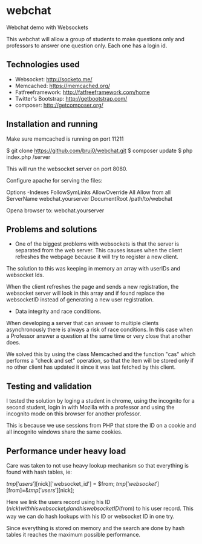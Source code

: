# webchat
Webchat demo with Websockets

This webchat will allow a group of students to make questions only and professors to answer one question only.
Each one has a login id.

## Technologies used

* Websocket:  http://socketo.me/
* Memcached: https://memcached.org/
* Fatfreeframework: http://fatfreeframework.com/home
* Twitter's Bootstrap: http://getbootstrap.com/
* composer: http://getcomposer.org/

## Installation and running
Make sure memcached is running on port 11211

$ git clone https://github.com/bruj0/webchat.git
$ composer update
$ php index.php /server

This will run the websocket server on port 8080.

Configure apache for serving the files:

<VirtualHost LOCAL_IP:80>
<Directory /path/to/webchat>
    Options -Indexes FollowSymLinks
    AllowOverride All
    Allow from all
</Directory>
ServerName webchat.yourserver
DocumentRoot /path/to/webchat
</VirtualHost>

Opena browser to: webchat.yourserver
 
## Problems and solutions

* One of the biggest problems with websockets is that the server is separated from the web server.
This causes issues when the client refreshes the webpage because it will try to register a new client.

The solution to this was keeping in memory an array with userIDs and websocket Ids.

When the client refreshes the page and sends a new registration, the websocket server will look in this array and 
if found replace the websocketID instead of generating a new user registration.

* Data integrity and race conditions.
 
When developing a server that can answer to multiple clients asynchronously there is always a risk of race conditions.
In this case when a Professor answer a question at the same time or very close that another does.

We solved this by using the class Memcached and the function "cas" which performs a "check and set" operation, 
so that the item will be stored only if no other client has updated it since it was last fetched by this client.

## Testing and validation
I tested the solution by loging a student in chrome, using the incognito for a second student, login in with Mozilla with a professor and using the incognito mode on this browser for another professor.

This is because we use sessions from PHP that store the ID on a cookie and all incognito windows share the same cookies.

## Performance under heavy load
Care was taken to not use heavy lookup mechanism so that everything is found with hash tables,
ie:

$tmp['users'][$nick]['websocket_id'] = $from;
$tmp['websocket'][$from]=&$tmp['users'][$nick];

Here we link the users record using his ID ($nick) with his websocket_id and his websocket ID ($from) to his user record.
This way we can do hash lookups with his ID or websocket ID in one try.

Since everything is stored on memory and the search are done by hash tables it reaches the maximum possible performance.



